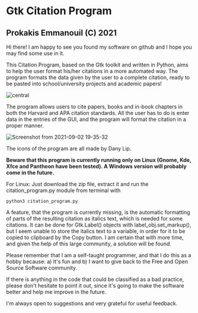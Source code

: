 # Gtk Citation Program
## Prokakis Emmanouil (C) 2021

Hi there! I am happy to see you found my software on github and I hope you may find some use in it.

This Citation Program, based on the Gtk toolkit and written in Python, aims to help the user format his/her citations in a more automated way. The program formats the data given by the user to a complete citation, ready to be pasted into school/university projects and academic papers!

![central](https://user-images.githubusercontent.com/89413115/132100397-15bf6735-e87a-45f0-a21c-b5a048211195.png)


The program allows users to cite papers, books and in-book chapters in both the Harvard and APA citation standards. All the user has to do is enter data in the entries of the GUI, and the program will format the citation in a proper manner.

![Screenshot from 2021-09-02 19-35-32](https://user-images.githubusercontent.com/89413115/132100419-4340183d-44aa-4c9d-a048-20d53b36dbb7.png)

The icons of the program are all made by Dany Lip.

**Beware that this program is currently running only on Linux (Gnome, Kde, Xfce and Pantheon have been tested). A Windows version will probably come in the future.**

For Linux: Just download the zip file, extract it and run the citation_program.py module from terminal with
```
python3 citation_program.py
```
  
A feature, that the program is currently missing, is the automatic formatting of parts of the resulting citation as italics text, which is needed for some citations. It can be done for Gtk.Label() objects with label_obj.set_markup(), but I seem unable to store the italics text to a variable, in order for it to be copied to clipboard by the Copy button. I am certain that with more time, and given the help of this large community, a solution will be found.

Please remember that I am a self-taught programmer, and that I do this as a hobby because: a) It's fun and b) I want to give back to the Free and Open Source Software community.

If there is anything in the code that could be classified as a bad practice, please don't hesitate to point it out, since it's going to make the software better and help me improve in the future.

I'm always open to suggestions and very grateful for useful feedback.
